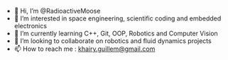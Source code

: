 - 👋 Hi, I’m @RadioactiveMoose
- 👀 I’m interested in space engineering, scientific coding and embedded electronics
- 🌱 I’m currently learning C++, Git, OOP, Robotics and Computer Vision
- 💞️ I’m looking to collaborate on robotics and fluid dynamics projects
- 📫 How to reach me : khairy.guillem@gmail.com

<!---
RadioactiveMoose/RadioactiveMoose is a ✨ special ✨ repository because its `README.md` (this file) appears on your GitHub profile.
You can click the Preview link to take a look at your changes.
--->
